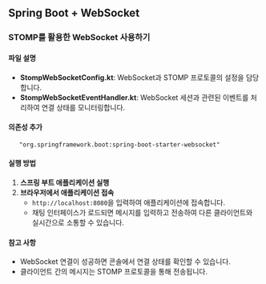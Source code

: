 ## Spring Boot + WebSocket

### STOMP를 활용한 WebSocket 사용하기

#### 파일 설명
- **StompWebSocketConfig.kt**: WebSocket과 STOMP 프로토콜의 설정을 담당합니다.
- **StompWebSocketEventHandler.kt**: WebSocket 세션과 관련된 이벤트를 처리하여 연결 상태를 모니터링합니다.

#### 의존성 추가
 ```
    "org.springframework.boot:spring-boot-starter-websocket"
 ```

#### 실행 방법
1. **스프링 부트 애플리케이션 실행**
2. **브라우저에서 애플리케이션 접속**
    - `http://localhost:8080`을 입력하여 애플리케이션에 접속합니다.
    - 채팅 인터페이스가 로드되면 메시지를 입력하고 전송하여 다른 클라이언트와 실시간으로 소통할 수 있습니다.

#### 참고 사항
- WebSocket 연결이 성공하면 콘솔에서 연결 상태를 확인할 수 있습니다.
- 클라이언트 간의 메시지는 STOMP 프로토콜을 통해 전송됩니다.
